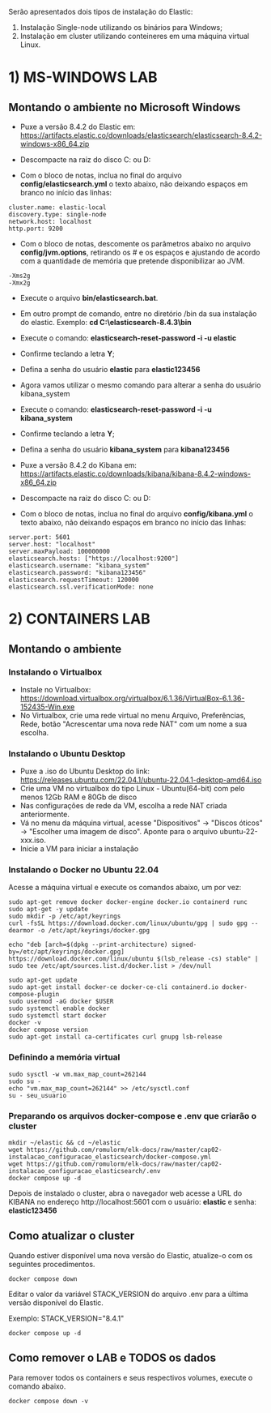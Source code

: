 Serão apresentados dois tipos de instalação do Elastic: 
1) Instalação Single-node utilizando os binários para Windows;
2) Instalação em cluster utilizando conteineres em uma máquina virtual Linux.

# 1) MS-WINDOWS LAB

## Montando o ambiente no Microsoft Windows

* Puxe a versão 8.4.2 do Elastic em:
https://artifacts.elastic.co/downloads/elasticsearch/elasticsearch-8.4.2-windows-x86_64.zip

* Descompacte na raiz do disco C: ou D:
* Com o bloco de notas, inclua no final do arquivo **config/elasticsearch.yml** o texto abaixo, não deixando espaços em branco no início das linhas:

~~~Parâmetros
cluster.name: elastic-local
discovery.type: single-node
network.host: localhost
http.port: 9200
~~~

* Com o bloco de notas, descomente os parâmetros abaixo no arquivo **config/jvm.options**, retirando os # e os espaços e ajustando de acordo com a quantidade de memória que pretende disponibilizar ao JVM.

~~~Parâmetros
-Xms2g
-Xmx2g
~~~

* Execute o arquivo **bin/elasticsearch.bat**.
* Em outro prompt de comando, entre no diretório /bin da sua instalação do elastic. Exemplo: **cd C:\elasticsearch-8.4.3\bin**
* Execute o comando: **elasticsearch-reset-password -i -u elastic**
* Confirme teclando a letra **Y**;
* Defina a senha do usuário **elastic** para **elastic123456**
* Agora vamos utilizar o mesmo comando para alterar a senha do usuário kibana_system
* Execute o comando: **elasticsearch-reset-password -i -u kibana_system**
* Confirme teclando a letra **Y**;
* Defina a senha do usuário **kibana_system** para **kibana123456**

* Puxe a versão 8.4.2 do Kibana em:
https://artifacts.elastic.co/downloads/kibana/kibana-8.4.2-windows-x86_64.zip

* Descompacte na raiz do disco C: ou D:
* Com o bloco de notas, inclua no final do arquivo  **config/kibana.yml** o texto abaixo, não deixando espaços em branco no início das linhas:

~~~Parâmetros
server.port: 5601
server.host: "localhost"
server.maxPayload: 100000000
elasticsearch.hosts: ["https://localhost:9200"]
elasticsearch.username: "kibana_system"
elasticsearch.password: "kibana123456"
elasticsearch.requestTimeout: 120000
elasticsearch.ssl.verificationMode: none
~~~

# 2) CONTAINERS LAB

## Montando o ambiente

### Instalando o Virtualbox
* Instale no Virtualbox: https://download.virtualbox.org/virtualbox/6.1.36/VirtualBox-6.1.36-152435-Win.exe
* No Virtualbox, crie uma rede virtual no menu Arquivo, Preferências, Rede, botão "Acrescentar uma nova rede NAT" com um nome a sua escolha.

### Instalando o Ubuntu Desktop
* Puxe a .iso do Ubuntu Desktop do link: https://releases.ubuntu.com/22.04.1/ubuntu-22.04.1-desktop-amd64.iso
* Crie uma VM no virtualbox do tipo Linux - Ubuntu(64-bit) com pelo menos 12Gb RAM e 80Gb de disco
* Nas configurações de rede da VM, escolha a rede NAT criada anteriormente.
* Vá no menu da máquina virtual, acesse "Dispositivos" -> "Discos óticos" -> "Escolher uma imagem de disco". Aponte para o arquivo ubuntu-22-xxx.iso.
* Inicie a VM para iniciar a instalação

### Instalando o Docker no Ubuntu 22.04

Acesse a máquina virtual e execute os comandos abaixo, um por vez:

~~~shellscript
sudo apt-get remove docker docker-engine docker.io containerd runc
sudo apt-get -y update
sudo mkdir -p /etc/apt/keyrings
curl -fsSL https://download.docker.com/linux/ubuntu/gpg | sudo gpg --dearmor -o /etc/apt/keyrings/docker.gpg

echo "deb [arch=$(dpkg --print-architecture) signed-by=/etc/apt/keyrings/docker.gpg] https://download.docker.com/linux/ubuntu $(lsb_release -cs) stable" | sudo tee /etc/apt/sources.list.d/docker.list > /dev/null

sudo apt-get update
sudo apt-get install docker-ce docker-ce-cli containerd.io docker-compose-plugin
sudo usermod -aG docker $USER
sudo systemctl enable docker
sudo systemctl start docker
docker -v
docker compose version
sudo apt-get install ca-certificates curl gnupg lsb-release
~~~
    
### Definindo a memória virtual

~~~shellscript
sudo sysctl -w vm.max_map_count=262144
sudo su -
echo "vm.max_map_count=262144" >> /etc/sysctl.conf
su - seu_usuario
~~~

### Preparando os arquivos docker-compose e .env que criarão o cluster
~~~shellscript
mkdir ~/elastic && cd ~/elastic
wget https://github.com/romulorm/elk-docs/raw/master/cap02-instalacao_configuracao_elasticsearch/docker-compose.yml
wget https://github.com/romulorm/elk-docs/raw/master/cap02-instalacao_configuracao_elasticsearch/.env
docker compose up -d
~~~

Depois de instalado o cluster, abra o navegador web acesse a URL do KIBANA no endereço http://localhost:5601 com o usuário: **elastic** e senha: **elastic123456**


## Como atualizar o cluster

Quando estiver disponível uma nova versão do Elastic, atualize-o com os seguintes procedimentos.

~~~shellscript
docker compose down
~~~

Editar o valor da variável STACK_VERSION do arquivo .env para a última versão disponível do Elastic.

Exemplo: STACK_VERSION="8.4.1"

~~~shellscript
docker compose up -d
~~~

## Como remover o LAB e TODOS os dados

Para remover todos os containers e seus respectivos volumes, execute o comando abaixo.
   
~~~shellscript
docker compose down -v
~~~